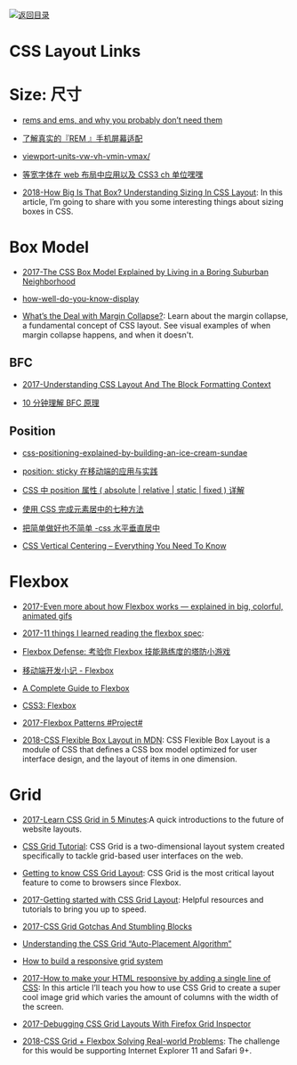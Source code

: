 [![返回目录](https://parg.co/UGo)](https://github.com/wxyyxc1992/Awesome-Links)

# CSS Layout Links

# Size: 尺寸

* [rems and ems, and why you probably don’t need them](https://parg.co/b4k)

* [了解真实的『REM 』手机屏幕适配](https://github.com/hbxeagle/rem/blob/master/README.md)

* [viewport-units-vw-vh-vmin-vmax/](https://web-design-weekly.com/2014/11/18/viewport-units-vw-vh-vmin-vmax/)

* [等宽字体在 web 布局中应用以及 CSS3 ch 单位嘿嘿](http://www.zhangxinxu.com/wordpress/2016/07/monospaced-font-css3-ch-unit/)

* [2018-How Big Is That Box? Understanding Sizing In CSS Layout](https://parg.co/Ukr): In this article, I’m going to share with you some interesting things about sizing boxes in CSS.

# Box Model

* [2017-The CSS Box Model Explained by Living in a Boring Suburban Neighborhood](https://parg.co/bhN)

* [how-well-do-you-know-display](https://parg.co/UTb)

* [What’s the Deal with Margin Collapse?](https://jonathan-harrell.com/whats-the-deal-with-margin-collapse/): Learn about the margin collapse, a fundamental concept of CSS layout. See visual examples of when margin collapse happens, and when it doesn't.

## BFC

* [2017-Understanding CSS Layout And The Block Formatting Context](https://parg.co/UOz)

- [10 分钟理解 BFC 原理](https://parg.co/bOg)

## Position

* [css-positioning-explained-by-building-an-ice-cream-sundae](https://medium.freecodecamp.com/css-positioning-explained-by-building-an-ice-cream-sundae-831cb884bfa9#.1l7m0fcao)

* [position: sticky 在移动端的应用与实践](https://fe.ele.me/position-sticky-zai-yi-dong-duan-de-ying-yong-yu-shi-jian/)

* [CSS 中 position 属性 ( absolute | relative | static | fixed ) 详解](http://blog.csdn.net/chen_zw/article/details/8741365)

* [使用 CSS 完成元素居中的七种方法 ](http://www.zcfy.cc/article/439)

* [把简单做好也不简单 -css 水平垂直居中](http://www.tuicool.com/articles/VrQzya)

* [CSS Vertical Centering – Everything You Need To Know](http://webdesignerwall.com/tutorials/css-vertical-centering-everything-need-know)

# Flexbox

* [2017-Even more about how Flexbox works — explained in big, colorful, animated gifs](https://medium.freecodecamp.com/even-more-about-how-flexbox-works-explained-in-big-colorful-animated-gifs-a5a74812b053#.sxvzh9wcc)

* [2017-11 things I learned reading the flexbox spec](https://parg.co/bJJ):

* [Flexbox Defense: 考验你 Flexbox 技能熟练度的塔防小游戏](http://www.flexboxdefense.com/)

* [移动端开发小记 - Flexbox](http://taobaofed.org/blog/2015/11/11/flexbox-in-mobile-web/)

* [A Complete Guide to Flexbox](https://css-tricks.com/snippets/css/a-guide-to-flexbox/)

* [CSS3: Flexbox](http://book.mixu.net/css/4-flexbox.html)

* [2017-Flexbox Patterns #Project#](http://www.flexboxpatterns.com/feature-list)

- [2018-CSS Flexible Box Layout in MDN](https://parg.co/UVS): CSS Flexible Box Layout is a module of CSS that defines a CSS box model optimized for user interface design, and the layout of items in one dimension.

# Grid

* [2017-Learn CSS Grid in 5 Minutes](https://parg.co/UZ0):A quick introductions to the future of website layouts.

- [CSS Grid Tutorial](https://tympanus.net/codrops/css_reference/grid/): CSS Grid is a two-dimensional layout system created specifically to tackle grid-based user interfaces on the web.

* [Getting to know CSS Grid Layout](https://cm.engineering/getting-to-know-css-grid-layout-818e43ca71a5): CSS Grid is the most critical layout feature to come to browsers since Flexbox.

* [2017-Getting started with CSS Grid Layout](https://parg.co/bNW): Helpful resources and tutorials to bring you up to speed.

* [2017-CSS Grid Gotchas And Stumbling Blocks](https://parg.co/Umq)

* [Understanding the CSS Grid “Auto-Placement Algorithm”](http://www.tuicool.com/articles/uqAJFvn)

* [How to build a responsive grid system](https://zellwk.com/blog/responsive-grid-system/)

- [2017-How to make your HTML responsive by adding a single line of CSS](https://parg.co/Upx): In this article I’ll teach you how to use CSS Grid to create a super cool image grid which varies the amount of columns with the width of the screen.

- [2017-Debugging CSS Grid Layouts With Firefox Grid Inspector](https://parg.co/U3i)

- [2018-CSS Grid + Flexbox Solving Real-world Problems](https://parg.co/Ukv): The challenge for this would be supporting Internet Explorer 11 and Safari 9+.
